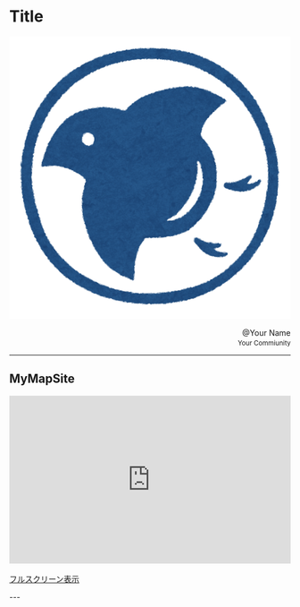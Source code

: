 # Title

![Top](img/top.png)

<div align="right"> @Your Name </div>

<div align="right">
  <small>
    Your Commiunity <br>
  </small>
</div>

---

## MyMapSite

<div>

<iframe width="100%" height="300px" frameBorder="0" src="https://umap.openstreetmap.fr/ja/map/wacker-24_206109?scaleControl=false&miniMap=false&scrollWheelZoom=false&zoomControl=true&allowEdit=false&moreControl=true&searchControl=null&tilelayersControl=null&embedControl=null&datalayersControl=true&onLoadPanel=undefined&captionBar=false"></iframe><p><a href="https://umap.openstreetmap.fr/ja/map/wacker-24_206109">フルスクリーン表示</a></p>

</div>
---
